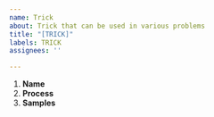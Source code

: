 ```yaml
---
name: Trick
about: Trick that can be used in various problems
title: "[TRICK]"
labels: TRICK
assignees: ''

---
```


1. **Name**
2. **Process**
3. **Samples**
